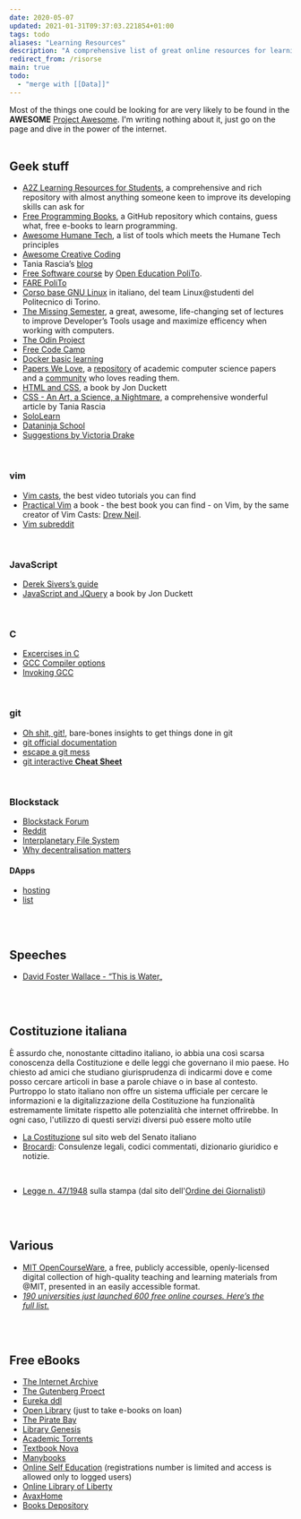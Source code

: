 ```yaml
---
date: 2020-05-07
updated: 2021-01-31T09:37:03.221854+01:00
tags: todo
aliases: "Learning Resources"
description: "A comprehensive list of great online resources for learning and more. Links to official documentation aren't included, since it can usually be found with a quick and trivial research."
redirect_from: /risorse
main: true
todo:
  - "merge with [[Data]]"
---
```

<div class="blue box">
	Most of the things one could be looking for are very likely to be found in the <b>AWESOME</b> <a href="https://project-awesome.org" rel="noopener noreferrer" target="_blank" title="Project Awesome">Project Awesome</a>. I'm writing nothing about it, just go on the page and dive in the power of the internet.
</div>

<br>

## Geek stuff

- [A2Z Learning Resources for Students](https://github.com/dipakkr/A-to-Z-Resources-for-Students), a comprehensive and rich repository with almost anything someone keen to improve its developing skills can ask for
- [Free Programming Books](https://github.com/EbookFoundation/free-programming-books "Free Programming Books"), a GitHub repository which contains, guess what, free e-books to learn programming.
- [Awesome Humane Tech](https://github.com/humanetech-community/awesome-humane-tech), a list of tools which meets the Humane Tech principles
- [Awesome Creative Coding](https://github.com/terkelg/awesome-creative-coding)
- Tania Rascia’s [blog](https://www.taniarascia.com/)
- [Free Software course](https://github.com/open-education-polito/free-software-course) by [Open Education PoliTo](https://openeducation.polito.it).
- [FARE PoliTo](https://fare.polito.it/corsi-completi "FARE PoliTo")
- [Corso base GNU Linux](https://linux.studenti.polito.it/wp/corso-gnu-linux-base-autunno-2019/) in italiano, del team Linux@studenti del Politecnico di Torino.
- [The Missing Semester](https://missing.csail.mit.edu/ "The Missing Semester"), a great, awesome, life-changing set of lectures to improve Developer’s Tools usage and maximize efficency when working with computers.
- [The Odin Project](https://www.theodinproject.com "The Odin Project")
- [Free Code Camp](https://www.freecodecamp.org/ "Free Code Camp")
- [Docker basic learning](https://github.com/championshuttler/docker-basicLearning)
- [Papers We Love](https://paperswelove.org/), a [repository](https://github.com/papers-we-love/papers-we-love) of academic computer science papers and a [community](https://github.com/papers-we-love/papers-we-love/wiki/Creating-a-PWL-chapter) who loves reading them.
- [HTML and CSS](http://www.htmlandcssbook.com/ "HTML and CSS the book"), a book by Jon Duckett
- [CSS - An Art, a Science, a Nightmare](https://www.taniarascia.com/overview-of-css-concepts/), a comprehensive wonderful article by Tania Rascia
- [SoloLearn](https://www.sololearn.com/ "SoloLearn")
- [Dataninja School](https://school.dataninja.it/)
- [Suggestions by Victoria Drake](https://victoria.dev/blog/top-free-resources-for-developing-coding-superpowers/ "Top Free resources for Developing Coding Superpowers - victoria.dev")

<br>

### vim

- [Vim casts](https://vimcasts.org/ "Vim casts"), the best video tutorials you can find
- [Practical Vim](https://pragprog.com/titles/dnvim2/practical-vim-second-edition/ "Practical Vim, Second Edition") a book - the best book you can find - on Vim, by the same creator of Vim Casts: [Drew Neil](http://drewneil.com/).
- [Vim subreddit](https://www.reddit.com/r/vim/ "r/vim")

<br>

### JavaScript

- [Derek Sivers’s guide](https://sivers.org/learn-js)
- [JavaScript and JQuery](http://www.javascriptbook.com/) a book by Jon Duckett

<br>

### C

- [Excercises in C](https://www.w3resource.com/c-programming-exercises/)
- [GCC Compiler options](https://www.thegeekstuff.com/2012/10/gcc-compiler-options/)
- [Invoking GCC](https://gcc.gnu.org/onlinedocs/gcc/Invoking-GCC.html)


<br>

### git

- [Oh shit, git!](https://dangitgit.com/), bare-bones insights to get things done in git
- [git official documentation](https://git-scm.com/doc)
- [escape a git mess](http://justinhileman.info/article/git-pretty/git-pretty.png)
- [git interactive **Cheat Sheet**](https://ndpsoftware.com/git-cheatsheet.html)

<br>

### Blockstack

- [Blockstack Forum](https://forum.blockstack.org/)
- [Reddit](https://www.reddit.com/r/blockstack/)
- [Interplanetary File System](https://proto.school/#/mutable-file-system/)
- [Why decentralisation matters](https://onezero.medium.com/why-decentralization-matters-5e3f79f7638e)

#### DApps

- [hosting](https://hearth.eternum.io/)
- [list](https://app.co/blockstack)

<br>
<br>

## Speeches

- [David Foster Wallace - “This is Water„](https://youtu.be/ms2BvRbjOYo "“This is Water„ by David Foster Wallace on YouTube")

<br>
<br>

## Costituzione italiana

È assurdo che, nonostante cittadino italiano, io abbia una così scarsa conoscenza della Costituzione e delle leggi che governano il mio paese. Ho chiesto ad amici che studiano giurisprudenza di indicarmi dove e come posso cercare articoli in base a parole chiave o in base al contesto. Purtroppo lo stato italiano non offre un sistema ufficiale per cercare le informazioni e la digitalizzazione della Costituzione ha funzionalità estremamente limitate rispetto alle potenzialità che internet offrirebbe. In ogni caso, l'utilizzo di questi servizi diversi può essere molto utile

- [La Costituzione](https://www.senato.it/1024 "La Costituzione italiana") sul sito web del Senato italiano
- [Brocardi](https://www.brocardi.it/ "Brocardi"): Consulenze legali, codici commentati, dizionario giuridico e notizie.

<br>

- [Legge n. 47/1948](https://www.odg.it/legge-n-47-1948/24253 "Legge n. 47/1948") sulla stampa (dal sito dell'[Ordine dei Giornalisti](https://odg.it))

<br>
<br>

## Various

- [MIT OpenCourseWare](https://openlearning.mit.edu/courses-programs/mit-opencourseware "MIT OpenCourseWare"), a free, publicly accessible, openly-licensed digital collection of high-quality teaching and learning materials from @MIT, presented in an easily accessible format.
- [*190 universities just launched 600 free online courses. Here’s the full list.*](https://www.classcentral.com/report/new-courses-october-2018/ "190 universities just launched 600 free online courses. Here’s the full list.")

<br>
<br>

## Free eBooks

- [The Internet Archive](https://archive.org "The Internet Archive")
- [The Gutenberg Proect](https://www.gutenberg.org "Project Gutenberg")
- [Eureka ddl](https://eurekaddl.icu/ "Eureka ddl")
- [Open Library](https://openlibrary.org/ "Open Library") (just to take e-books on loan)
- [The Pirate Bay](https://thepiratebay.org "The Pirate Bay")
- [Library Genesis](http://libgen.rs/ "Library Genesis")
- [Academic Torrents](https://academictorrents.com/ "Academic Torrents")
- [Textbook Nova](https://textbooknova.com)
- [Manybooks](http://www.manybooks.net)
- [Online Self Education](https://onlineselfeducation.com/) (registrations number is limited and access is allowed only to logged users)
- [Online Library of Liberty](http://oll.libertyfund.org)
- [AvaxHome](https://avxhm.is)
- [Books Depository](https://www.bookdepository.com/publishers/T-N-T-Books)